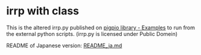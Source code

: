 # irrp with class

This is the altered irrp.py published on [pigpio library - Examples](http://abyz.me.uk/rpi/pigpio/examples.html) to run from the external python scripts. 
(irrp.py is licensed under Public Domein)

README of Japanese version: [README_ja.md](README_ja.md)